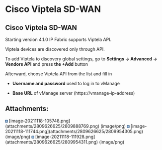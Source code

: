 # Cisco Viptela SD-WAN

## Cisco Viptela SD-WAN

Starting version 4.1.0 IP Fabric supports Viptela API.

Viptela devices are discovered only through API.

To add Viptela to discovery global settings, go to **Settings → Advanced
→ Vendors API** and press **the +Add** button

Afterward, choose Viptela API from the list and fill in

-   **Username and password** used to log in to vManage

-   **Base URL** of vManage server (https://vmanage-ip-address)

<div class="pageSectionHeader">

## Attachments:

</div>

<div class="greybox" align="left">

<img src="images/icons/bullet_blue.gif" width="8" height="8" />
[image-20211118-105748.png](attachments/2809626625/2809888769.png)
(image/png)  
<img src="images/icons/bullet_blue.gif" width="8" height="8" />
[image-20211118-111744.png](attachments/2809626625/2809954305.png)
(image/png)  
<img src="images/icons/bullet_blue.gif" width="8" height="8" />
[image-20211118-111928.png](attachments/2809626625/2809954311.png)
(image/png)  

</div>
